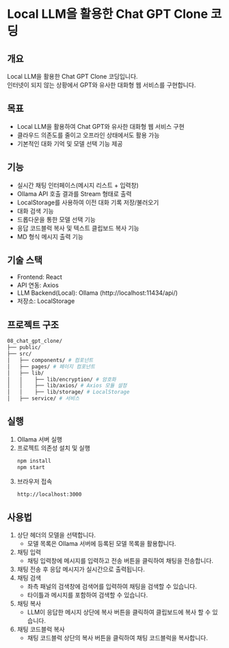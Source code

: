 # Local LLM을 활용한 Chat GPT Clone 코딩

## 개요

Local LLM을 활용한 Chat GPT Clone 코딩입니다.  
인터넷이 되지 않는 상황에서 GPT와 유사한 대화형 웹 서비스를 구현합니다.

## 목표

- Local LLM을 활용하여 Chat GPT와 유사한 대화형 웹 서비스 구현
- 클라우드 의존도를 줄이고 오프라인 상태에서도 활용 가능
- 기본적인 대화 기억 및 모델 선택 기능 제공

## 기능

- 실시간 채팅 인터페이스(메시지 리스트 + 입력창)
- Ollama API 호출 결과를 Stream 형태로 출력
- LocalStorage를 사용하여 이전 대화 기록 저장/불러오기
- 대화 검색 기능
- 드롭다운을 통한 모델 선택 기능
- 응답 코드블럭 복사 및 텍스트 클립보드 복사 기능
- MD 형식 메시지 출력 기능

## 기술 스택

- Frontend: React
- API 연동: Axios
- LLM Backend(Local): Ollama (http://localhost:11434/api/)
- 저장소: LocalStorage

## 프로젝트 구조

```bash
08_chat_gpt_clone/
├── public/
├── src/
│   ├── components/ # 컴포넌트
│   ├── pages/ # 페이지 컴포넌트
│   ├── lib/
│   │    ├── lib/encryption/ # 암호화
│   │    ├── lib/axios/ # Axios 모듈 설정
│   │    ├── lib/storage/ # LocalStorage
│   ├── service/ # 서비스
```

## 실행

1. Ollama 서버 실행
2. 프로젝트 의존성 설치 및 실행
   ```bash
   npm install
   npm start
   ```
3. 브라우저 접속
   ```bash
   http://localhost:3000
   ```

## 사용법

1. 상단 헤더의 모델을 선택합니다.
   - 모델 목록은 Ollama 서버에 등록된 모델 목록을 활용합니다.
2. 채팅 입력
   - 채팅 입력창에 메시지를 입력하고 전송 버튼을 클릭하여 채팅을 전송합니다.
3. 채팅 전송 후 응답 메시지가 실시간으로 출력됩니다.
4. 채팅 검색
   - 좌측 패널의 검색창에 검색어를 입력하여 채팅을 검색할 수 있습니다.
   - 타이틀과 메시지를 포함하여 검색할 수 있습니다.
5. 채팅 복사
   - LLM이 응답한 메시지 상단에 복사 버튼을 클릭하여 클립보드에 복사 할 수 있습니다.
6. 채팅 코드블럭 복사
   - 채팅 코드블럭 상단의 복사 버튼을 클릭하여 채팅 코드블럭을 복사합니다.
